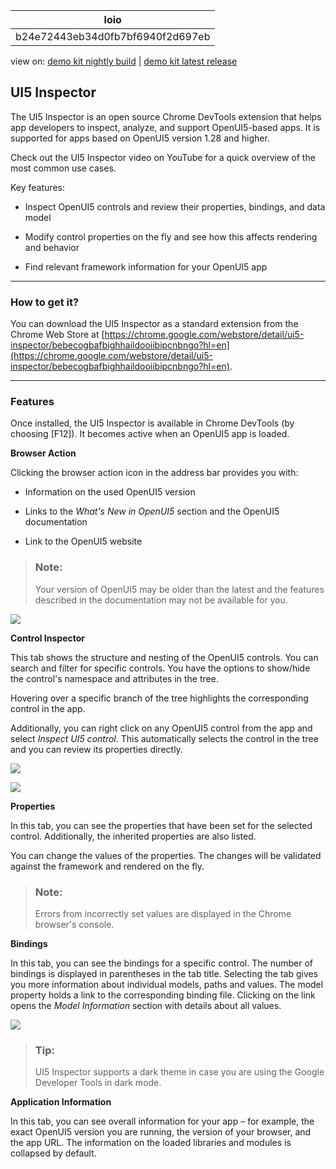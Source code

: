 <!-- loiob24e72443eb34d0fb7bf6940f2d697eb -->

| loio |
| -----|
| b24e72443eb34d0fb7bf6940f2d697eb |

<div id="loio">

view on: [demo kit nightly build](https://openui5nightly.hana.ondemand.com/#/topic/b24e72443eb34d0fb7bf6940f2d697eb) | [demo kit latest release](https://openui5.hana.ondemand.com/#/topic/b24e72443eb34d0fb7bf6940f2d697eb)</div>

## UI5 Inspector

The UI5 Inspector is an open source Chrome DevTools extension that helps app developers to inspect, analyze, and support OpenUI5-based apps. It is supported for apps based on OpenUI5 version 1.28 and higher.

Check out the UI5 Inspector video on YouTube for a quick overview of the most common use cases.



Key features:

-   Inspect OpenUI5 controls and review their properties, bindings, and data model

-   Modify control properties on the fly and see how this affects rendering and behavior

-   Find relevant framework information for your OpenUI5 app


***

### How to get it?

You can download the UI5 Inspector as a standard extension from the Chrome Web Store at [https://chrome.google.com/webstore/detail/ui5-inspector/bebecogbafbighhaildooiibipcnbngo?hl=en](https://chrome.google.com/webstore/detail/ui5-inspector/bebecogbafbighhaildooiibipcnbngo?hl=en).

***

### Features

Once installed, the UI5 Inspector is available in Chrome DevTools \(by choosing [F12\]\). It becomes active when an OpenUI5 app is loaded.

**Browser Action**

Clicking the browser action icon in the address bar provides you with:

-   Information on the used OpenUI5 version

-   Links to the *What's New in OpenUI5* section and the OpenUI5 documentation

-   Link to the OpenUI5 website


> ### Note:  
> Your version of OpenUI5 may be older than the latest and the features described in the documentation may not be available for you.

 ![](loiob02f8ec2ea55400cb9d99c96f28e1987_HiRes.png) 

**Control Inspector**

This tab shows the structure and nesting of the OpenUI5 controls. You can search and filter for specific controls. You have the options to show/hide the control's namespace and attributes in the tree.

Hovering over a specific branch of the tree highlights the corresponding control in the app.

Additionally, you can right click on any OpenUI5 control from the app and select *Inspect UI5 control*. This automatically selects the control in the tree and you can review its properties directly.

 ![](loioa2c8084fb6464f71957b98e2571e357d_HiRes.png) 

 ![](loioa5e904cf213540baaf98ddd6e4f71684_HiRes.png) 

**Properties**

In this tab, you can see the properties that have been set for the selected control. Additionally, the inherited properties are also listed.

You can change the values of the properties. The changes will be validated against the framework and rendered on the fly.

> ### Note:  
> Errors from incorrectly set values are displayed in the Chrome browser's console.

**Bindings**

In this tab, you can see the bindings for a specific control. The number of bindings is displayed in parentheses in the tab title. Selecting the tab gives you more information about individual models, paths and values. The model property holds a link to the corresponding binding file. Clicking on the link opens the *Model Information* section with details about all values.

![](loiob9efcc68caa44fe89718e4e8b2e7412a_HiRes.png)

> ### Tip:  
> UI5 Inspector supports a dark theme in case you are using the Google Developer Tools in dark mode.

**Application Information**

In this tab, you can see overall information for your app – for example, the exact OpenUI5 version you are running, the version of your browser, and the app URL. The information on the loaded libraries and modules is collapsed by default.

